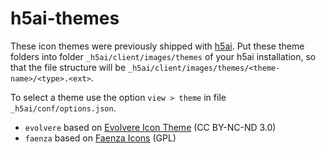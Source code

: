 # h5ai-themes

These icon themes were previously shipped with [h5ai][h5ai]. Put these theme
folders into folder `_h5ai/client/images/themes` of your h5ai installation, so that
the file structure will be `_h5ai/client/images/themes/<theme-name>/<type>.<ext>`.

To select a theme use the option `view > theme` in file `_h5ai/conf/options.json`.

* `evolvere` based on [Evolvere&nbsp;Icon&nbsp;Theme][evolvere]&nbsp;(CC BY-NC-ND 3.0)
* `faenza` based on [Faenza&nbsp;Icons][faenza]&nbsp;(GPL)

[h5ai]: http://larsjung.de/h5ai/ (a modern HTTP web server index for Apache httpd, lighttpd, nginx and Cherokee)
[evolvere]: http://franksouza183.deviantart.com/art/Evolvere-Icon-theme-440718295
[faenza]: http://tiheum.deviantart.com/art/Faenza-Icons-173323228

